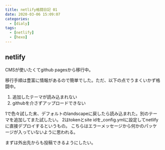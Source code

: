 ```yaml
---
title: netlify格闘日記 01
date: 2020-03-06 15:09:07
categories:
  - [dialy]
tags:
  - [netlify]
  - [hexo]
---
```


## netlify
CMSが使いたくてgithub pagesから移行中。
<!-- more -->
移行手順は豊富に情報があるので簡単でした。ただ、以下の点でうまくいかず格闘中。

1. 追加したテーマが読み込まれない
2. githubを介さずアップロードできない

1で色々試した末、デフォルトのlandscapeに戻したら読み込まれた。別のテーマを追加してまた試したい。
2はtokenとsite idを_config.ymlに設定してnetlifyに直接デプロイするというもの。
こちらはエラーメッセージから何かのパッケージが入っていないように思われる。

まずは外出先からも投稿できるようにしたい。
